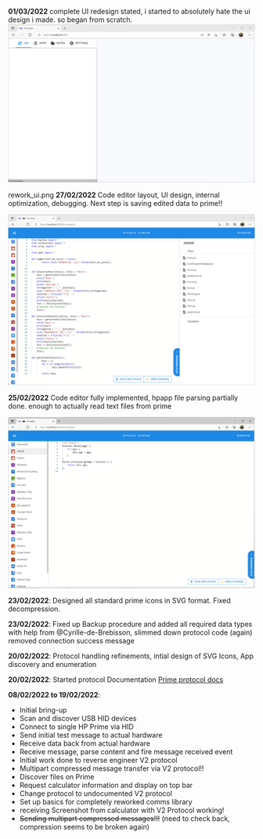 **01/03/2022** 
complete UI redesign stated, i started to absolutely hate the ui design i made. so began from scratch.
![newui](https://github.com/BeatSkip/PrimeDev/blob/master/img/rework_ui.png?raw=true)

rework_ui.png
**27/02/2022** 
Code editor layout, UI design, internal optimization, debugging. Next step is saving edited data to prime!!

![ide](https://github.com/BeatSkip/PrimeDev/blob/master/img/screenshot_ide1.png?raw=true)

**25/02/2022**
Code editor fully implemented, hpapp file parsing partially done. enough to actually read text files from prime

![ide expanded](https://github.com/BeatSkip/PrimeDev/blob/master/img/screenshot_ide2.png?raw=true)

  

**23/02/2022**: Designed all standard prime icons in SVG format. Fixed decompression.

**23/02/2022**: Fixed up Backup procedure and added all required data types with help from @Cyrille-de-Brebisson, slimmed down protocol code (again) removed connection success message

**20/02/2022**:  Protocol handling refinements, intial design of SVG Icons, App discovery and enumeration

**20/02/2022**: Started protocol Documentation [Prime protocol docs](https://github.com/BeatSkip/PrimeDev/wiki/HP-Prime---USB-HID-Packetizing-protocol)


  
**08/02/2022 to 19/02/2022**:
- Initial bring-up
- Scan and discover USB HID devices
- Connect to single HP Prime via HID
- Send initial test message to actual hardware
- Receive data back from actual hardware
- Receive message, parse content and fire message received event
- Initial work done to reverse engineer V2 protocol
- Multipart compressed message transfer via V2 protocol!!
- Discover files on Prime
- Request calculator information and display on top bar
- Change protocol to undocumented V2 protocol
- Set up basics for completely reworked comms library
- receiving Screenshot from calculator with V2 Protocol working!
- ~~Sending multipart compressed messages!!!~~ (need to check back, compression seems to be broken again)